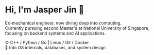 # Hi, I'm Jasper Jin 👋

Ex-mechanical engineer, now diving deep into computing.  
Currently pursuing second Master's at National University of Singapore, focusing on backend systems and AI applications.

⚙️ C++ / Python / Go | Linux / Git / Docker  
🧠 Into OS internals, databases, and system design  

<!--
**JINZIPING/JINZIPING** is a ✨ _special_ ✨ repository because its `README.md` (this file) appears on your GitHub profile.

Here are some ideas to get you started:

- 🔭 I’m currently working on ...
- 🌱 I’m currently learning ...
- 👯 I’m looking to collaborate on ...
- 🤔 I’m looking for help with ...
- 💬 Ask me about ...
- 📫 How to reach me: ...
- 😄 Pronouns: ...
- ⚡ Fun fact: ...
-->
